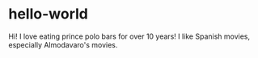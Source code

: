 # hello-world

Hi! I love eating prince polo bars for over 10 years!
I like Spanish movies, especially Almodavaro's movies.

